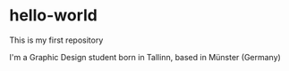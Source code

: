# hello-world
This is my first repository

I'm a Graphic Design student born in Tallinn, based in Münster (Germany)
